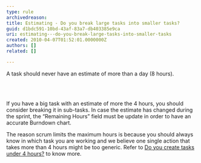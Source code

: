 ```yaml
---
type: rule
archivedreason: 
title: Estimating - Do you break large tasks into smaller tasks?
guid: d1bdc591-10bd-43af-83a7-db403385e9ca
uri: estimating---do-you-break-large-tasks-into-smaller-tasks
created: 2010-04-07T01:52:01.0000000Z
authors: []
related: []

---
```



A task should never have an estimate of more than a day (8 hours). 

<br><excerpt class='endintro'></excerpt><br>

  <p>If you have a big task with an estimate of more the 4 hours, you should consider breaking it in sub-tasks. In case the estimate has changed during the sprint, the “Remaining Hours” field must be update in order to have an accurate Burndown chart.</p>
<p>The reason scrum limits the maximum hours is because you should always know in which task you are working and we believe one single action that takes more than 4 hours might be too generic. Refer to&#160;<a shape="rect" href="/Standards/Management/RulesToBetterProjectManagement/Pages/TaskUnderFourHours.aspx">Do you create tasks under 4 hours?</a>&#160;to know more.</p>



